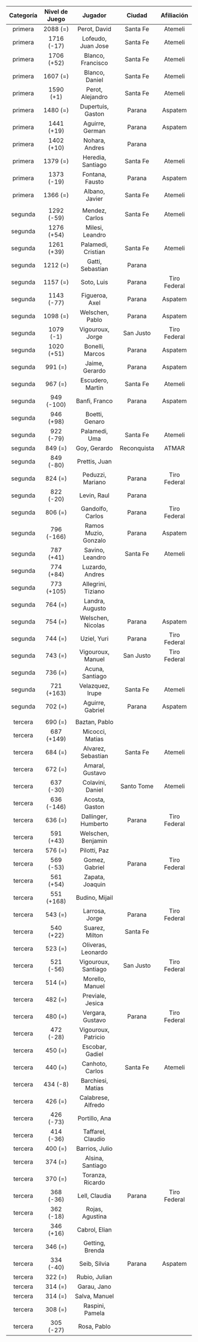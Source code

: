 |  Categoría  |  Nivel de Juego  |       Jugador        |   Ciudad    |  Afiliación  |
|:-----------:|:----------------:|:--------------------:|:-----------:|:------------:|
|   primera   |     2088 (=)     |     Perot, David     |  Santa Fe   |   Atemeli    |
|   primera   |    1716 (-17)    |  Lofeudo, Juan Jose  |  Santa Fe   |   Atemeli    |
|   primera   |    1706 (+52)    |  Blanco, Francisco   |  Santa Fe   |   Atemeli    |
|   primera   |     1607 (=)     |    Blanco, Daniel    |  Santa Fe   |   Atemeli    |
|   primera   |    1590 (+1)     |   Perot, Alejandro   |  Santa Fe   |   Atemeli    |
|   primera   |     1480 (=)     |  Dupertuis, Gaston   |   Parana    |   Aspatem    |
|   primera   |    1441 (+19)    |   Aguirre, German    |   Parana    |   Aspatem    |
|   primera   |    1402 (+10)    |    Nohara, Andres    |   Parana    |              |
|   primera   |     1379 (=)     |  Heredia, Santiago   |  Santa Fe   |   Atemeli    |
|   primera   |    1373 (-19)    |   Fontana, Fausto    |   Parana    |   Aspatem    |
|   primera   |     1366 (=)     |    Albano, Javier    |  Santa Fe   |   Atemeli    |
|             |                  |                      |             |              |
|   segunda   |    1292 (-59)    |    Mendez, Carlos    |  Santa Fe   |   Atemeli    |
|   segunda   |    1276 (+54)    |   Milesi, Leandro    |             |              |
|   segunda   |    1261 (+39)    |  Palamedi, Cristian  |  Santa Fe   |   Atemeli    |
|   segunda   |     1212 (=)     |   Gatti, Sebastian   |   Parana    |              |
|   segunda   |     1157 (=)     |      Soto, Luis      |   Parana    | Tiro Federal |
|   segunda   |    1143 (-77)    |    Figueroa, Axel    |   Parana    |   Aspatem    |
|   segunda   |     1098 (=)     |   Welschen, Pablo    |   Parana    |   Aspatem    |
|   segunda   |    1079 (-1)     |   Vigouroux, Jorge   |  San Justo  | Tiro Federal |
|   segunda   |    1020 (+51)    |   Bonelli, Marcos    |   Parana    |   Aspatem    |
|   segunda   |     991 (=)      |    Jaime, Gerardo    |   Parana    |   Aspatem    |
|   segunda   |     967 (=)      |   Escudero, Martin   |  Santa Fe   |   Atemeli    |
|   segunda   |    949 (-100)    |    Banfi, Franco     |   Parana    |   Aspatem    |
|   segunda   |    946 (+98)     |    Boetti, Genaro    |             |              |
|   segunda   |    922 (-79)     |    Palamedi, Uma     |  Santa Fe   |   Atemeli    |
|   segunda   |     849 (=)      |     Goy, Gerardo     | Reconquista |    ATMAR     |
|   segunda   |    849 (-80)     |    Prettis, Juan     |             |              |
|   segunda   |     824 (=)      |   Peduzzi, Mariano   |   Parana    | Tiro Federal |
|   segunda   |    822 (-20)     |     Levin, Raul      |   Parana    |              |
|   segunda   |     806 (=)      |   Gandolfo, Carlos   |   Parana    | Tiro Federal |
|   segunda   |    796 (-166)    | Ramos Muzio, Gonzalo |   Parana    |   Aspatem    |
|   segunda   |    787 (+41)     |   Savino, Leandro    |  Santa Fe   |   Atemeli    |
|   segunda   |    774 (+84)     |   Luzardo, Andres    |             |              |
|   segunda   |    773 (+105)    |  Allegrini, Tiziano  |             |              |
|   segunda   |     764 (=)      |   Landra, Augusto    |             |              |
|   segunda   |     754 (=)      |  Welschen, Nicolas   |   Parana    |   Aspatem    |
|   segunda   |     744 (=)      |     Uziel, Yuri      |   Parana    | Tiro Federal |
|   segunda   |     743 (=)      |  Vigouroux, Manuel   |  San Justo  | Tiro Federal |
|   segunda   |     736 (=)      |   Acuna, Santiago    |             |              |
|   segunda   |    721 (+163)    |   Velazquez, Irupe   |  Santa Fe   |   Atemeli    |
|   segunda   |     702 (=)      |   Aguirre, Gabriel   |   Parana    |   Aspatem    |
|             |                  |                      |             |              |
|   tercera   |     690 (=)      |    Baztan, Pablo     |             |              |
|   tercera   |    687 (+149)    |   Micocci, Matias    |             |              |
|   tercera   |     684 (=)      |  Alvarez, Sebastian  |  Santa Fe   |   Atemeli    |
|   tercera   |     672 (=)      |   Amaral, Gustavo    |             |              |
|   tercera   |    637 (-30)     |   Colavini, Daniel   | Santo Tome  |   Atemeli    |
|   tercera   |    636 (-146)    |    Acosta, Gaston    |             |              |
|   tercera   |     636 (=)      | Dallinger, Humberto  |   Parana    | Tiro Federal |
|   tercera   |    591 (+43)     |  Welschen, Benjamin  |             |              |
|   tercera   |     576 (=)      |     Pilotti, Paz     |             |              |
|   tercera   |    569 (-53)     |    Gomez, Gabriel    |   Parana    | Tiro Federal |
|   tercera   |    561 (+54)     |   Zapata, Joaquin    |             |              |
|   tercera   |    551 (+168)    |    Budino, Mijail    |             |              |
|   tercera   |     543 (=)      |    Larrosa, Jorge    |   Parana    | Tiro Federal |
|   tercera   |    540 (+22)     |    Suarez, Milton    |  Santa Fe   |              |
|   tercera   |     523 (=)      |  Oliveras, Leonardo  |             |              |
|   tercera   |    521 (-56)     | Vigouroux, Santiago  |  San Justo  | Tiro Federal |
|   tercera   |     514 (=)      |   Morello, Manuel    |             |              |
|   tercera   |     482 (=)      |   Previale, Jesica   |             |              |
|   tercera   |     480 (=)      |   Vergara, Gustavo   |   Parana    | Tiro Federal |
|   tercera   |    472 (-28)     | Vigouroux, Patricio  |             |              |
|   tercera   |     450 (=)      |   Escobar, Gadiel    |             |              |
|   tercera   |     440 (=)      |   Canhoto, Carlos    |  Santa Fe   |   Atemeli    |
|   tercera   |     434 (-8)     |  Barchiesi, Matias   |             |              |
|   tercera   |     426 (=)      |  Calabrese, Alfredo  |             |              |
|   tercera   |    426 (-73)     |    Portillo, Ana     |             |              |
|   tercera   |    414 (-36)     |  Taffarel, Claudio   |             |              |
|   tercera   |     400 (=)      |    Barrios, Julio    |             |              |
|   tercera   |     374 (=)      |   Alsina, Santiago   |             |              |
|   tercera   |     370 (=)      |   Toranza, Ricardo   |             |              |
|   tercera   |    368 (-36)     |    Lell, Claudia     |   Parana    | Tiro Federal |
|   tercera   |    362 (-18)     |   Rojas, Agustina    |             |              |
|   tercera   |    346 (+16)     |    Cabrol, Elian     |             |              |
|   tercera   |     346 (=)      |   Getting, Brenda    |             |              |
|   tercera   |    334 (-40)     |     Seib, Silvia     |   Parana    |   Aspatem    |
|   tercera   |     322 (=)      |    Rubio, Julian     |             |              |
|   tercera   |     314 (=)      |     Garau, Jano      |             |              |
|   tercera   |     314 (=)      |    Salva, Manuel     |             |              |
|   tercera   |     308 (=)      |   Raspini, Pamela    |             |              |
|   tercera   |    305 (-27)     |     Rosa, Pablo      |             |              |